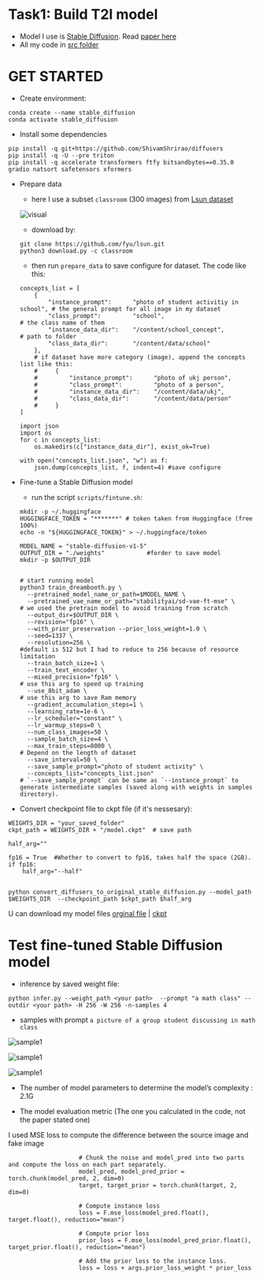 # Task1: Build T2I model

- Model I use is [Stable Diffusion](https://github.com/ShivamShrirao/diffusers). Read [paper here](https://paperswithcode.com/paper/high-resolution-image-synthesis-with-latent)
- All my code in [src folder](./src/readme.md)

# GET STARTED


* Create environment:
```
conda create --name stable_diffusion
conda activate stable_diffusion
```

* Install some dependencies
```
pip install -q git+https://github.com/ShivamShrirao/diffusers
pip install -q -U --pre triton
pip install -q accelerate transformers ftfy bitsandbytes==0.35.0 gradio natsort safetensors xformers
```


* Prepare data
  - here I use a subset `classroom` (300 images) from [Lsun dataset](https://github.com/fyu/lsun)

  ![visual](./assets/dataset.webp)

  - download by:
  ```
  git clone https://github.com/fyu/lsun.git
  python3 download.py -c classroom
  
  ```
  - then run `prepare_data` to save configure for dataset. The code like this:
  
  ```
  concepts_list = [
      {
          "instance_prompt":      "photo of student activitiy in school", # the general prompt for all image in my dataset
          "class_prompt":         "school",                               # the class name of them
          "instance_data_dir":    "/content/school_concept",              # path to folder
          "class_data_dir":       "/content/data/school"                  
      },
      # if dataset have more category (image), append the concepts list like this:
      #     {
      #         "instance_prompt":      "photo of ukj person",
      #         "class_prompt":         "photo of a person",
      #         "instance_data_dir":    "/content/data/ukj",
      #         "class_data_dir":       "/content/data/person"
      #     }
  ]
  
  import json
  import os
  for c in concepts_list:
      os.makedirs(c["instance_data_dir"], exist_ok=True)
  
  with open("concepts_list.json", "w") as f:
      json.dump(concepts_list, f, indent=4) #save configure
  ```
    

* Fine-tune a Stable Diffusion model

  - run the script `scripts/fintune.sh`:

  ```
  mkdir -p ~/.huggingface
  HUGGINGFACE_TOKEN = "*******" # token taken from Huggingface (free 100%)
  echo -n "${HUGGINGFACE_TOKEN}" > ~/.huggingface/token
  
  MODEL_NAME = "stable-diffusion-v1-5" 
  OUTPUT_DIR = "./weights"            #forder to save model
  mkdir -p $OUTPUT_DIR
  
  
  # start running model
  python3 train_dreambooth.py \
    --pretrained_model_name_or_path=$MODEL_NAME \
    --pretrained_vae_name_or_path="stabilityai/sd-vae-ft-mse" \           # we used the pretrain model to avoid training from scratch
    --output_dir=$OUTPUT_DIR \
    --revision="fp16" \                                    
    --with_prior_preservation --prior_loss_weight=1.0 \
    --seed=1337 \
    --resolution=256 \                                                    #default is 512 but I had to reduce to 256 because of resource limitation
    --train_batch_size=1 \
    --train_text_encoder \
    --mixed_precision="fp16" \                                            # use this arg to speed up training
    --use_8bit_adam \                                                     # use this arg to save Ram memory
    --gradient_accumulation_steps=1 \
    --learning_rate=1e-6 \
    --lr_scheduler="constant" \
    --lr_warmup_steps=0 \
    --num_class_images=50 \                                               
    --sample_batch_size=4 \
    --max_train_steps=8000 \                                              # Depend on the length of dataset
    --save_interval=50 \
    --save_sample_prompt="photo of student activity" \
    --concepts_list="concepts_list.json"                                  # `--save_sample_prompt` can be same as `--instance_prompt` to generate intermediate samples (saved along with weights in samples directory).
  
  ```

* Convert checkpoint file to ckpt file (if it's nessesary):

```
WEIGHTS_DIR = "your_saved_folder"
ckpt_path = WEIGHTS_DIR + "/model.ckpt"  # save path

half_arg=""

fp16 = True  #Whether to convert to fp16, takes half the space (2GB).
if fp16:
    half_arg="--half"


python convert_diffusers_to_original_stable_diffusion.py --model_path $WEIGHTS_DIR  --checkpoint_path $ckpt_path $half_arg

```

  U can download my model files [orginal file](https://drive.google.com/file/d/10xHlUk_CzyyaFdSOZt2mYvA6onhbhjKm/view?usp=sharing) | [ckpt](https://drive.google.com/file/d/1-9vB4rej23ertZBrCbm-5OMq8TG35R-W/view?usp=drive_link)
  
# Test fine-tuned Stable Diffusion model

- inference by saved weight file:

```
python infer.py --weight_path <your path>  --prompt "a math class" --outdir <your path> -H 256 -W 256 -n-samples 4
```

- samples with prompt `a picture of a group student discussing in math class`

![sample1](./assets/s1.png)

![sample1](./assets/s2.png)

![sample1](./assets/s3.png)



* The number of model parameters to determine the model’s complexity : 2.1G

*  The model evaluation metric (The one you calculated in the code, not the paper stated one) 

  I used MSE loss to compute the difference between the source image and fake image 

  ```
                      # Chunk the noise and model_pred into two parts and compute the loss on each part separately.
                      model_pred, model_pred_prior = torch.chunk(model_pred, 2, dim=0)
                      target, target_prior = torch.chunk(target, 2, dim=0)
  
                      # Compute instance loss
                      loss = F.mse_loss(model_pred.float(), target.float(), reduction="mean")
  
                      # Compute prior loss
                      prior_loss = F.mse_loss(model_pred_prior.float(), target_prior.float(), reduction="mean")
  
                      # Add the prior loss to the instance loss.
                      loss = loss + args.prior_loss_weight * prior_loss
  
  ```
